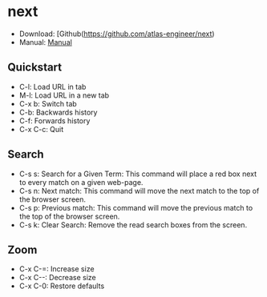 # next

* Download: [Github(https://github.com/atlas-engineer/next)
* Manual: [Manual](https://github.com/atlas-engineer/next/blob/master/documents/MANUAL.org)

## Quickstart

* C-l: Load URL in tab
* M-l: Load URL in a new tab
* C-x b: Switch tab
* C-b: Backwards history
* C-f: Forwards history
* C-x C-c: Quit

## Search

* C-s s: Search for a Given Term: This command will place a red box next to every match on a given web-page.
* C-s n: Next match: This command will move the next match to the top of the browser screen.
* C-s p: Previous match: This command will move the previous match to the top of the browser screen.
* C-s k: Clear Search: Remove the read search boxes from the screen.

## Zoom

* C-x C-=: Increase size
* C-x C--: Decrease size
* C-x C-0: Restore defaults

